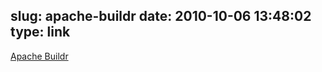 slug: apache-buildr
date: 2010-10-06 13:48:02
type: link
---

[Apache Buildr](http://buildr.apache.org/)

